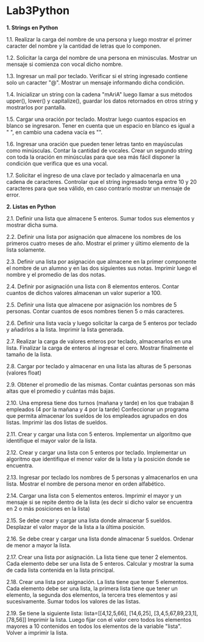 # Lab3Python
**1. Strings en Python**

1.1. Realizar la carga del nombre de una persona y luego mostrar el primer caracter del
nombre y la cantidad de letras que lo componen.

1.2. Solicitar la carga del nombre de una persona en minúsculas. Mostrar un mensaje si
comienza con vocal dicho nombre.

1.3. Ingresar un mail por teclado. Verificar si el string ingresado contiene solo un caracter
"@". Mostrar un mensaje informando dicha condición.

1.4. Inicializar un string con la cadena "mAriA" luego llamar a sus métodos upper(),
lower() y capitalize(), guardar los datos retornados en otros string y mostrarlos por
pantalla.

1.5. Cargar una oración por teclado. Mostrar luego cuantos espacios en blanco se
ingresaron. Tener en cuenta que un espacio en blanco es igual a " ", en cambio una
cadena vacía es "".

1.6. Ingresar una oración que pueden tener letras tanto en mayúsculas como
minúsculas. Contar la cantidad de vocales. Crear un segundo string con toda la
oración en minúsculas para que sea más fácil disponer la condición que verifica que
es una vocal.

1.7. Solicitar el ingreso de una clave por teclado y almacenarla en una cadena de
caracteres. Controlar que el string ingresado tenga entre 10 y 20 caracteres para que
sea válido, en caso contrario mostrar un mensaje de error.


**2. Listas en Python**

2.1. Definir una lista que almacene 5 enteros. Sumar todos sus elementos y mostrar
dicha suma.

2.2. Definir una lista por asignación que almacene los nombres de los primeros cuatro
meses de año. Mostrar el primer y último elemento de la lista solamente.

2.3. Definir una lista por asignación que almacene en la primer componente el nombre
de un alumno y en las dos siguientes sus notas. Imprimir luego el nombre y el
promedio de las dos notas.

2.4. Definir por asignación una lista con 8 elementos enteros. Contar cuantos de dichos
valores almacenan un valor superior a 100.

2.5. Definir una lista que almacene por asignación los nombres de 5 personas.
Contar cuantos de esos nombres tienen 5 o más caracteres.

2.6. Definir una lista vacía y luego solicitar la carga de 5 enteros por teclado y añadirlos a
la lista. Imprimir la lista generada.

2.7. Realizar la carga de valores enteros por teclado, almacenarlos en una lista. Finalizar
la carga de enteros al ingresar el cero. Mostrar finalmente el tamaño de la lista.

2.8. Cargar por teclado y almacenar en una lista las alturas de 5 personas (valores float)

2.9. Obtener el promedio de las mismas. Contar cuántas personas son más altas que el
promedio y cuántas más bajas.

2.10. Una empresa tiene dos turnos (mañana y tarde) en los que trabajan 8 empleados
(4 por la mañana y 4 por la tarde) Confeccionar un programa que permita almacenar
los sueldos de los empleados agrupados en dos listas. Imprimir las dos listas de sueldos.

2.11. Crear y cargar una lista con 5 enteros. Implementar un algoritmo que identifique el
mayor valor de la lista.

2.12. Crear y cargar una lista con 5 enteros por teclado. Implementar un algoritmo que
identifique el menor valor de la lista y la posición donde se encuentra.

2.13. Ingresar por teclado los nombres de 5 personas y almacenarlos en una lista.
Mostrar el nombre de persona menor en orden alfabético.

2.14. Cargar una lista con 5 elementos enteros. Imprimir el mayor y un mensaje si se
repite dentro de la lista (es decir si dicho valor se encuentra en 2 o más posiciones en
la lista)

2.15. Se debe crear y cargar una lista donde almacenar 5 sueldos. Desplazar el valor
mayor de la lista a la última posición.

2.16. Se debe crear y cargar una lista donde almacenar 5 sueldos. Ordenar de menor a
mayor la lista.

2.17. Crear una lista por asignación. La lista tiene que tener 2 elementos. Cada elemento
debe ser una lista de 5 enteros. Calcular y mostrar la suma de cada lista contenida en
la lista principal.

2.18. Crear una lista por asignación. La lista tiene que tener 5 elementos. Cada elemento
debe ser una lista, la primera lista tiene que tener un elemento, la segunda dos
elementos, la tercera tres elementos y así sucesivamente. Sumar todos los valores de
las listas.

2.19. Se tiene la siguiente lista:
lista=[[4,12,5,66], [14,6,25], [3,4,5,67,89,23,1], [78,56]]
Imprimir la lista. Luego fijar con el valor cero todos los elementos mayores a 10
contenidos en todos los elementos de la variable "lista". Volver a imprimir la lista.
